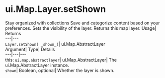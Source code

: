  
#  ui.Map.Layer.setShown 
Stay organized with collections  Save and categorize content based on your preferences. 
Sets the visibility of the layer. 
Returns this map layer.
Usage| Returns  
---|---  
`Layer.setShown( _shown_)`| ui.Map.AbstractLayer  
Argument| Type| Details  
---|---|---  
this: `ui.map.abstractlayer`| ui.Map.AbstractLayer| The ui.Map.AbstractLayer instance.  
`shown`| Boolean, optional| Whether the layer is shown.  
